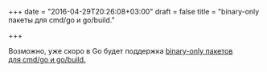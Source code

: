 +++
date = "2016-04-29T20:26:08+03:00"
draft = false
title = "binary-only пакеты для cmd/go и go/build."

+++

<p>Возможно, уже скоро в Go будет поддержка&nbsp;<a href="https://go-review.googlesource.com/#/c/22433/">binary-only пакетов для&nbsp;cmd/go и go/build.</a></p>

